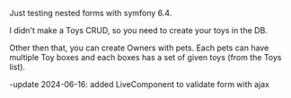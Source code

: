 Just testing nested forms with symfony 6.4.

I didn't make a Toys CRUD, so you need to create your toys in the DB.

Other then that, you can create Owners with pets. Each pets can have multiple Toy boxes and each boxes has a set of given toys (from the Toys list).

-update 2024-06-16: added LiveComponent to validate form with ajax